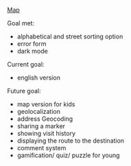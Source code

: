 [Map](https://elseebb.github.io/map_szcz/)

Goal met:
- alphabetical and street sorting option 
- error form
- dark mode

Current goal:
- english version

Future goal:
- map version for kids
- geolocalization
- address Geocoding
- sharing a marker
- showing visit history
- displaying the route to the destination
- comment system
- gamification/ quiz/ puzzle for young